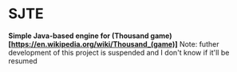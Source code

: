# SJTE
**Simple Java-based engine for (Thousand game)[https://en.wikipedia.org/wiki/Thousand_(game)]**
Note: futher development of this project is suspended and I don't know if it'll be resumed
